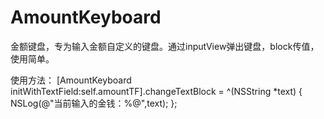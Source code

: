 # AmountKeyboard
金额键盘，专为输入金额自定义的键盘。通过inputView弹出键盘，block传值，使用简单。

使用方法：
[AmountKeyboard initWithTextField:self.amountTF].changeTextBlock = ^(NSString *text) {
        NSLog(@"当前输入的金钱：%@",text);
    };
